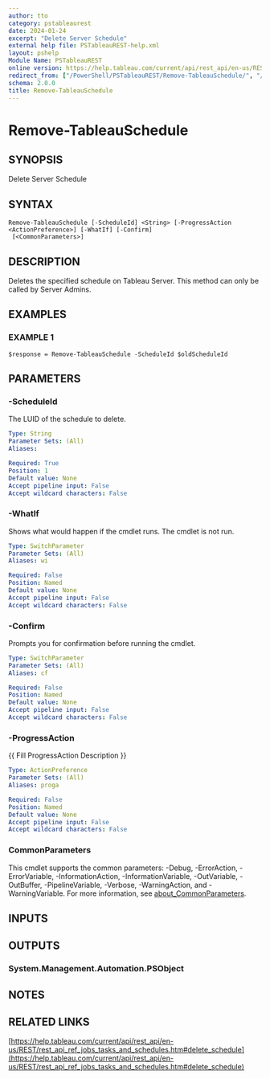 ```yaml
---
author: tto
category: pstableaurest
date: 2024-01-24
excerpt: "Delete Server Schedule"
external help file: PSTableauREST-help.xml
layout: pshelp
Module Name: PSTableauREST
online version: https://help.tableau.com/current/api/rest_api/en-us/REST/rest_api_ref_jobs_tasks_and_schedules.htm#delete_schedule
redirect_from: ["/PowerShell/PSTableauREST/Remove-TableauSchedule/", "/PowerShell/PSTableauREST/remove-tableauschedule/", "/PowerShell/remove-tableauschedule/"]
schema: 2.0.0
title: Remove-TableauSchedule
---
```


# Remove-TableauSchedule

## SYNOPSIS
Delete Server Schedule

## SYNTAX

```
Remove-TableauSchedule [-ScheduleId] <String> [-ProgressAction <ActionPreference>] [-WhatIf] [-Confirm]
 [<CommonParameters>]
```

## DESCRIPTION
Deletes the specified schedule on Tableau Server.
This method can only be called by Server Admins.

## EXAMPLES

### EXAMPLE 1
```
$response = Remove-TableauSchedule -ScheduleId $oldScheduleId
```

## PARAMETERS

### -ScheduleId
The LUID of the schedule to delete.

```yaml
Type: String
Parameter Sets: (All)
Aliases:

Required: True
Position: 1
Default value: None
Accept pipeline input: False
Accept wildcard characters: False
```

### -WhatIf
Shows what would happen if the cmdlet runs.
The cmdlet is not run.

```yaml
Type: SwitchParameter
Parameter Sets: (All)
Aliases: wi

Required: False
Position: Named
Default value: None
Accept pipeline input: False
Accept wildcard characters: False
```

### -Confirm
Prompts you for confirmation before running the cmdlet.

```yaml
Type: SwitchParameter
Parameter Sets: (All)
Aliases: cf

Required: False
Position: Named
Default value: None
Accept pipeline input: False
Accept wildcard characters: False
```

### -ProgressAction
{{ Fill ProgressAction Description }}

```yaml
Type: ActionPreference
Parameter Sets: (All)
Aliases: proga

Required: False
Position: Named
Default value: None
Accept pipeline input: False
Accept wildcard characters: False
```

### CommonParameters
This cmdlet supports the common parameters: -Debug, -ErrorAction, -ErrorVariable, -InformationAction, -InformationVariable, -OutVariable, -OutBuffer, -PipelineVariable, -Verbose, -WarningAction, and -WarningVariable. For more information, see [about_CommonParameters](http://go.microsoft.com/fwlink/?LinkID=113216).

## INPUTS

## OUTPUTS

### System.Management.Automation.PSObject
## NOTES

## RELATED LINKS

[https://help.tableau.com/current/api/rest_api/en-us/REST/rest_api_ref_jobs_tasks_and_schedules.htm#delete_schedule](https://help.tableau.com/current/api/rest_api/en-us/REST/rest_api_ref_jobs_tasks_and_schedules.htm#delete_schedule)

